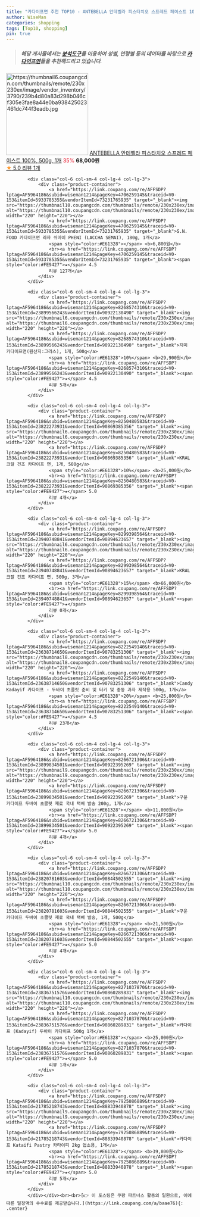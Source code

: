 ```yaml
---
title: "카다이프면 추천 TOP10 - ANTEBELLA 안테벨라 피스타치오 스프레드 페이스트 100%, 500g, 1개"
author: WiseMan
categories: shopping
tags: [Top10, shopping]
pin: true
---
```


> ##### 해당 게시물에서는 [**분석도구**](https://itemscout.io/)를 이용하여 **성별**, **연령별** 등의 데이터를 바탕으로 [**카다이프면**](https://link.coupang.com/a/baae76)들을 추천해드리고 있습니다.
<div class="container"><div class="row">
            <div class="col-6 col-sm-4 col-lg-4 col-lg-3">
                <div class="product-container">
                    <a href="https://link.coupang.com/re/AFFSDP?lptag=AF5964186&subid=wiseman1214&pageKey=8288387614&traceid=V0-153&itemId=23505184597&vendorItemId=90531588618" target="_blank"><img src="https://thumbnail6.coupangcdn.com/thumbnails/remote/230x230ex/image/vendor_inventory/3790/239b4d80a83d298b046cf305e3fae8a44e0ba938425023461dc744f3eadb.jpg" alt="https://thumbnail6.coupangcdn.com/thumbnails/remote/230x230ex/image/vendor_inventory/3790/239b4d80a83d298b046cf305e3fae8a44e0ba938425023461dc744f3eadb.jpg" width="220" height="220"></a>
                    <a href="https://link.coupang.com/re/AFFSDP?lptag=AF5964186&subid=wiseman1214&pageKey=8288387614&traceid=V0-153&itemId=23505184597&vendorItemId=90531588618" target="_blank">ANTEBELLA 안테벨라 피스타치오 스프레드 페이스트 100%, 500g, 1개</a>
                    <span style="color:#E61328">35%</span> <b>68,000원</b>
                    <br><a href="https://link.coupang.com/re/AFFSDP?lptag=AF5964186&subid=wiseman1214&pageKey=8288387614&traceid=V0-153&itemId=23505184597&vendorItemId=90531588618" target="_blank"><span style="color:#FE9427">★</span> 5.0
                    리뷰 1개</a>
                </div>
            </div>
            
            <div class="col-6 col-sm-4 col-lg-4 col-lg-3">
                <div class="product-container">
                    <a href="https://link.coupang.com/re/AFFSDP?lptag=AF5964186&subid=wiseman1214&pageKey=4706259145&traceid=V0-153&itemId=5933785355&vendorItemId=73231765935" target="_blank"><img src="https://thumbnail10.coupangcdn.com/thumbnails/remote/230x230ex/image/vendor_inventory/1917/14a77f0937ca4e214622753eaab4104bd3bf096d2b1a55651cc8adccf3d7.jpg" alt="https://thumbnail10.coupangcdn.com/thumbnails/remote/230x230ex/image/vendor_inventory/1917/14a77f0937ca4e214622753eaab4104bd3bf096d2b1a55651cc8adccf3d7.jpg" width="220" height="220"></a>
                    <a href="https://link.coupang.com/re/AFFSDP?lptag=AF5964186&subid=wiseman1214&pageKey=4706259145&traceid=V0-153&itemId=5933785355&vendorItemId=73231765935" target="_blank">S.N. FOOD 카다이프면 라자 쉬마이 PHENI (LACCHA SEMAI), 180g, 1개</a>
                    <span style="color:#E61328"></span> <b>6,800원</b>
                    <br><a href="https://link.coupang.com/re/AFFSDP?lptag=AF5964186&subid=wiseman1214&pageKey=4706259145&traceid=V0-153&itemId=5933785355&vendorItemId=73231765935" target="_blank"><span style="color:#FE9427">★</span> 4.5
                    리뷰 127개</a>
                </div>
            </div>
            
            <div class="col-6 col-sm-4 col-lg-4 col-lg-3">
                <div class="product-container">
                    <a href="https://link.coupang.com/re/AFFSDP?lptag=AF5964186&subid=wiseman1214&pageKey=8268574310&traceid=V0-153&itemId=23899566243&vendorItemId=90922130490" target="_blank"><img src="https://thumbnail6.coupangcdn.com/thumbnails/remote/230x230ex/image/vendor_inventory/ed0b/e177657e636064df201cc357027364e9b48af11e7e82d0c24729a71d5aab.png" alt="https://thumbnail6.coupangcdn.com/thumbnails/remote/230x230ex/image/vendor_inventory/ed0b/e177657e636064df201cc357027364e9b48af11e7e82d0c24729a71d5aab.png" width="220" height="220"></a>
                    <a href="https://link.coupang.com/re/AFFSDP?lptag=AF5964186&subid=wiseman1214&pageKey=8268574310&traceid=V0-153&itemId=23899566243&vendorItemId=90922130490" target="_blank">지미 카다이프면(원산지:그리스), 1개, 500g</a>
                    <span style="color:#E61328">10%</span> <b>29,900원</b>
                    <br><a href="https://link.coupang.com/re/AFFSDP?lptag=AF5964186&subid=wiseman1214&pageKey=8268574310&traceid=V0-153&itemId=23899566243&vendorItemId=90922130490" target="_blank"><span style="color:#FE9427">★</span> 4.5
                    리뷰 5개</a>
                </div>
            </div>
            
            <div class="col-6 col-sm-4 col-lg-4 col-lg-3">
                <div class="product-container">
                    <a href="https://link.coupang.com/re/AFFSDP?lptag=AF5964186&subid=wiseman1214&pageKey=8250480583&traceid=V0-153&itemId=23822273931&vendorItemId=90869385356" target="_blank"><img src="https://thumbnail6.coupangcdn.com/thumbnails/remote/230x230ex/image/vendor_inventory/b478/903754135d252b72420507cda5755aeddb5734f9ab6ee109362694ce3274.jpg" alt="https://thumbnail6.coupangcdn.com/thumbnails/remote/230x230ex/image/vendor_inventory/b478/903754135d252b72420507cda5755aeddb5734f9ab6ee109362694ce3274.jpg" width="220" height="220"></a>
                    <a href="https://link.coupang.com/re/AFFSDP?lptag=AF5964186&subid=wiseman1214&pageKey=8250480583&traceid=V0-153&itemId=23822273931&vendorItemId=90869385356" target="_blank">KRAL 크랄 건조 카다이프 면, 1개, 500g</a>
                    <span style="color:#E61328">10%</span> <b>25,000원</b>
                    <br><a href="https://link.coupang.com/re/AFFSDP?lptag=AF5964186&subid=wiseman1214&pageKey=8250480583&traceid=V0-153&itemId=23822273931&vendorItemId=90869385356" target="_blank"><span style="color:#FE9427">★</span> 5.0
                    리뷰 4개</a>
                </div>
            </div>
            
            <div class="col-6 col-sm-4 col-lg-4 col-lg-3">
                <div class="product-container">
                    <a href="https://link.coupang.com/re/AFFSDP?lptag=AF5964186&subid=wiseman1214&pageKey=8299398564&traceid=V0-153&itemId=23940748841&vendorItemId=90894623657" target="_blank"><img src="https://thumbnail6.coupangcdn.com/thumbnails/remote/230x230ex/image/vendor_inventory/fd9f/a9f6b711fdfde13ef2947b3a38ba592207ceb13e0fec2737100094fc3161.jpg" alt="https://thumbnail6.coupangcdn.com/thumbnails/remote/230x230ex/image/vendor_inventory/fd9f/a9f6b711fdfde13ef2947b3a38ba592207ceb13e0fec2737100094fc3161.jpg" width="220" height="220"></a>
                    <a href="https://link.coupang.com/re/AFFSDP?lptag=AF5964186&subid=wiseman1214&pageKey=8299398564&traceid=V0-153&itemId=23940748841&vendorItemId=90894623657" target="_blank">KRAL 크랄 건조 카다이프 면, 500g, 3개</a>
                    <span style="color:#E61328">15%</span> <b>66,000원</b>
                    <br><a href="https://link.coupang.com/re/AFFSDP?lptag=AF5964186&subid=wiseman1214&pageKey=8299398564&traceid=V0-153&itemId=23940748841&vendorItemId=90894623657" target="_blank"><span style="color:#FE9427">★</span> 
                    리뷰 0개</a>
                </div>
            </div>
            
            <div class="col-6 col-sm-4 col-lg-4 col-lg-3">
                <div class="product-container">
                    <a href="https://link.coupang.com/re/AFFSDP?lptag=AF5964186&subid=wiseman1214&pageKey=8222549140&traceid=V0-153&itemId=23638714650&vendorItemId=90783251306" target="_blank"><img src="https://thumbnail8.coupangcdn.com/thumbnails/remote/230x230ex/image/vendor_inventory/ccfe/762b2fe46f1f2135c02564f3d7f6c2ab1d56503f720a472ca64244ec393b.jpg" alt="https://thumbnail8.coupangcdn.com/thumbnails/remote/230x230ex/image/vendor_inventory/ccfe/762b2fe46f1f2135c02564f3d7f6c2ab1d56503f720a472ca64244ec393b.jpg" width="220" height="220"></a>
                    <a href="https://link.coupang.com/re/AFFSDP?lptag=AF5964186&subid=wiseman1214&pageKey=8222549140&traceid=V0-153&itemId=23638714650&vendorItemId=90783251306" target="_blank">Candy Kadayif 카다이프 - 두바이 초콜릿 준비 및 터키 및 중동 과자 제작용 500g, 1개</a>
                    <span style="color:#E61328">20%</span> <b>25,800원</b>
                    <br><a href="https://link.coupang.com/re/AFFSDP?lptag=AF5964186&subid=wiseman1214&pageKey=8222549140&traceid=V0-153&itemId=23638714650&vendorItemId=90783251306" target="_blank"><span style="color:#FE9427">★</span> 4.5
                    리뷰 23개</a>
                </div>
            </div>
            
            <div class="col-6 col-sm-4 col-lg-4 col-lg-3">
                <div class="product-container">
                    <a href="https://link.coupang.com/re/AFFSDP?lptag=AF5964186&subid=wiseman1214&pageKey=8266721306&traceid=V0-153&itemId=23899834501&vendorItemId=90922395269" target="_blank"><img src="https://thumbnail9.coupangcdn.com/thumbnails/remote/230x230ex/image/vendor_inventory/a71f/a1d9349b00c0fddd48c327e851385f4bc47b7b732c485e347813b3947e94.jpg" alt="https://thumbnail9.coupangcdn.com/thumbnails/remote/230x230ex/image/vendor_inventory/a71f/a1d9349b00c0fddd48c327e851385f4bc47b7b732c485e347813b3947e94.jpg" width="220" height="220"></a>
                    <a href="https://link.coupang.com/re/AFFSDP?lptag=AF5964186&subid=wiseman1214&pageKey=8266721306&traceid=V0-153&itemId=23899834501&vendorItemId=90922395269" target="_blank">구운 카다이프 두바이 초콜릿 재료 국내 택배 발송 200g, 1개</a>
                    <span style="color:#E61328"></span> <b>11,000원</b>
                    <br><a href="https://link.coupang.com/re/AFFSDP?lptag=AF5964186&subid=wiseman1214&pageKey=8266721306&traceid=V0-153&itemId=23899834501&vendorItemId=90922395269" target="_blank"><span style="color:#FE9427">★</span> 5.0
                    리뷰 4개</a>
                </div>
            </div>
            
            <div class="col-6 col-sm-4 col-lg-4 col-lg-3">
                <div class="product-container">
                    <a href="https://link.coupang.com/re/AFFSDP?lptag=AF5964186&subid=wiseman1214&pageKey=8266721306&traceid=V0-153&itemId=23820781603&vendorItemId=90844502555" target="_blank"><img src="https://thumbnail10.coupangcdn.com/thumbnails/remote/230x230ex/image/vendor_inventory/e6e7/bff2693951b6fd420d0ca4be65a43c7a0253c07821717a438d31e54fc487.jpg" alt="https://thumbnail10.coupangcdn.com/thumbnails/remote/230x230ex/image/vendor_inventory/e6e7/bff2693951b6fd420d0ca4be65a43c7a0253c07821717a438d31e54fc487.jpg" width="220" height="220"></a>
                    <a href="https://link.coupang.com/re/AFFSDP?lptag=AF5964186&subid=wiseman1214&pageKey=8266721306&traceid=V0-153&itemId=23820781603&vendorItemId=90844502555" target="_blank">구운 카다이프 두바이 초콜릿 재료 국내 택배 발송, 1개, 500g</a>
                    <span style="color:#E61328"></span> <b>21,500원</b>
                    <br><a href="https://link.coupang.com/re/AFFSDP?lptag=AF5964186&subid=wiseman1214&pageKey=8266721306&traceid=V0-153&itemId=23820781603&vendorItemId=90844502555" target="_blank"><span style="color:#FE9427">★</span> 5.0
                    리뷰 4개</a>
                </div>
            </div>
            
            <div class="col-6 col-sm-4 col-lg-4 col-lg-3">
                <div class="product-container">
                    <a href="https://link.coupang.com/re/AFFSDP?lptag=AF5964186&subid=wiseman1214&pageKey=8271037870&traceid=V0-153&itemId=23836751576&vendorItemId=90860289831" target="_blank"><img src="https://thumbnail10.coupangcdn.com/thumbnails/remote/230x230ex/image/vendor_inventory/15ce/dd4b96f4206a5cd6ca7f9f5f5bf83be700b3f39e6c4559ceafee4994ccd5.jpg" alt="https://thumbnail10.coupangcdn.com/thumbnails/remote/230x230ex/image/vendor_inventory/15ce/dd4b96f4206a5cd6ca7f9f5f5bf83be700b3f39e6c4559ceafee4994ccd5.jpg" width="220" height="220"></a>
                    <a href="https://link.coupang.com/re/AFFSDP?lptag=AF5964186&subid=wiseman1214&pageKey=8271037870&traceid=V0-153&itemId=23836751576&vendorItemId=90860289831" target="_blank">카다이프 (Kadayif) 두바이 카다이프 500g 1개</a>
                    <span style="color:#E61328"></span> <b>25,000원</b>
                    <br><a href="https://link.coupang.com/re/AFFSDP?lptag=AF5964186&subid=wiseman1214&pageKey=8271037870&traceid=V0-153&itemId=23836751576&vendorItemId=90860289831" target="_blank"><span style="color:#FE9427">★</span> 5.0
                    리뷰 1개</a>
                </div>
            </div>
            
            <div class="col-6 col-sm-4 col-lg-4 col-lg-3">
                <div class="product-container">
                    <a href="https://link.coupang.com/re/AFFSDP?lptag=AF5964186&subid=wiseman1214&pageKey=7925086889&traceid=V0-153&itemId=21785218743&vendorItemId=88833940878" target="_blank"><img src="https://thumbnail9.coupangcdn.com/thumbnails/remote/230x230ex/image/vendor_inventory/316c/b5939fec6aa344eaf1398b39668f560023d64a91db36be631fdba311b6c2.jpg" alt="https://thumbnail9.coupangcdn.com/thumbnails/remote/230x230ex/image/vendor_inventory/316c/b5939fec6aa344eaf1398b39668f560023d64a91db36be631fdba311b6c2.jpg" width="220" height="220"></a>
                    <a href="https://link.coupang.com/re/AFFSDP?lptag=AF5964186&subid=wiseman1214&pageKey=7925086889&traceid=V0-153&itemId=21785218743&vendorItemId=88833940878" target="_blank">카다이프 Kataifi Pastry 카타이피 2kg 업소용, 1개</a>
                    <span style="color:#E61328"></span> <b>39,800원</b>
                    <br><a href="https://link.coupang.com/re/AFFSDP?lptag=AF5964186&subid=wiseman1214&pageKey=7925086889&traceid=V0-153&itemId=21785218743&vendorItemId=88833940878" target="_blank"><span style="color:#FE9427">★</span> 5.0
                    리뷰 5개</a>
                </div>
            </div>
            </div></div><br><br>[👉 이 포스팅은 쿠팡 파트너스 활동의 일환으로, 이에 따른 일정액의 수수료를 제공받습니다.](https://link.coupang.com/a/baae76){: .center}
